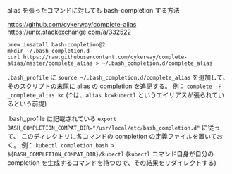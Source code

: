 alias を張ったコマンドに対しても bash-completion する方法

https://github.com/cykerway/complete-alias
https://unix.stackexchange.com/a/332522

```
brew insatall bash-completion@2
mkdir ~/.bash_completion.d
curl https://raw.githubusercontent.com/cykerway/complete-alias/master/complete_alias > ~/.bash_completion.d/complete_alias
```

`.bash_profile` に `source ~/.bash_completion.d/complete_alias` を追加して、 そのスクリプトの末尾に alias の completion を追記する。
例： `complete -F _complete_alias kc`
(↑は、`alias kc=kubectl` というエイリアスが張られているという前提)


.bash_profile に記載されている `export BASH_COMPLETION_COMPAT_DIR="/usr/local/etc/bash_completion.d"` に従って、
このディレクトリに各コマンドの completion の定義ファイルを置いておく。
例： `kubectl completion bash > ${BASH_COMPLETION_COMPAT_DIR}/kubectl`
(`kubectl` コマンド自身が自分の completion を生成するコマンドを持つので、その結果をリダイレクトする)
